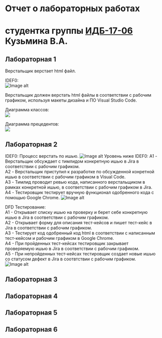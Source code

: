# Отчет о лабораторных работах
# студентка группы [ИДБ-17-06](https://github.com/stankin/design-2018/wiki/list-idb-17-06) Кузьмина В.А.

## Лабораторная 1

Верстальщик верстает html файл.

IDEF0:           
![Image alt](https://github.com/kereunk/KuzminaValeriya.github.io/blob/master/lab1/ramus.png?raw=True)
      
Верстальщик должен верстать html файлы в соответствии с рабочим графиком, используя макеты дизайна и ПО Visual Studio Code.
       
Диаграмма классов:                   
![](https://github.com/kereunk/KuzminaValeriya.github.io/blob/master/lab1/uml_class.png?raw=True)
       
Диаграмма прецедентов:        
![](https://github.com/kereunk/KuzminaValeriya.github.io/blob/master/lab1/%D0%BF%D1%80%D0%B5%D1%86%D0%B5%D0%B4%D0%B5%D0%BD%D1%82%D1%8B.png?raw=True)
        
## Лабораторная 2
IDEF0: 
Процесс верстать по ишью.
![Image alt](https://github.com/kereunk/KuzminaValeriya.github.io/blob/master/lab%202/1.png?raw=True)
Уровень ниже IDEF0: 
A1 - Верстальщик обсуждает с тимлидом конкретную ишью в Jira в соответствии с рабочим графиком.          
A2 - Верстальщик приступил к разработке по обсужденной конретной ишью в соответствии с рабочим графиком в Visual Code.       
A3 - Тимлид проводит ревью кода, написанного верстальщиком в рамках конкретной ишью, в соответствии с рабочим графиком в Jira.       
A4 - Тестировщик тестирует вручную функционал одобренного кода с помощью Google Chrome.
![Image alt](https://github.com/kereunk/KuzminaValeriya.github.io/blob/master/lab%202/2.png?raw=True)

DFD Тестирование:  
А1 - Открывает списку ишью на проверку и берет себе конкретную ишью в Jira в соответствии с рабочим графиком.  
А2 - Открывает форму для описания тест-кейсов и пишет тест-кейс в Jira  в соответствии с рабочим графиком.  
А3 - Тестирует код одобренный код html в соответствии с написанным тест-кейсом и рабочим графиком в Google Chrome.  
А4 - При пройденных тест-кейсах тестировщик закрывает проверяемую ишью в Jira в соответствии с рабочим графиком.   
А5 - При непройденных тест-кейсах тестировщик создает новые ишью со статусом дефект в Jira в соотвтствии с рабочим графиком.  
![Image alt](https://github.com/kereunk/KuzminaValeriya.github.io/blob/master/lab%202/3.png?raw=True)       

## Лабораторная 3

## Лабораторная 4

## Лабораторная 5

## Лабораторная 6
